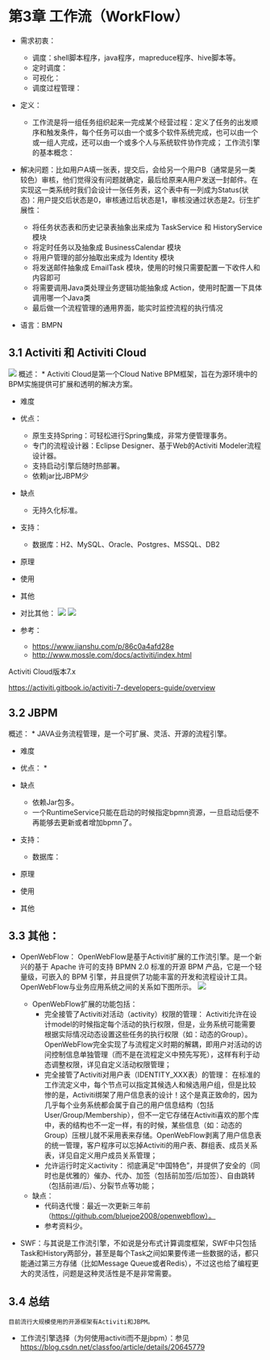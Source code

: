 # 第3章 工作流（WorkFlow）

* 需求初衷：
    * 调度：shell脚本程序，java程序，mapreduce程序、hive脚本等。
    * 定时调度：
    * 可视化：
    * 调度过程管理：
* 定义：
    * 工作流是将一组任务组织起来一完成某个经营过程：定义了任务的出发顺序和触发条件，每个任务可以由一个或多个软件系统完成，也可以由一个或一组人完成，还可以由一个或多个人与系统软件协作完成；
工作流引擎的基本概念：

* 解决问题：比如用户A填一张表，提交后，会给另一个用户B（通常是另一类较色）审核，他们觉得没有问题就确定，最后给原来A用户发送一封邮件。在实现这一类系统时我们会设计一张任务表，这个表中有一列成为Status(状态)：用户提交后状态是0，审核通过后状态是1，审核没通过状态是2。衍生扩展性：
    * 将任务状态表和历史记录表抽象出来成为 TaskService 和 HistoryService 模块
    * 将定时任务以及抽象成 BusinessCalendar 模块
    * 将用户管理的部分抽取出来成为 Identity 模块
    * 将发送邮件抽象成 EmailTask 模块，使用的时候只需要配置一下收件人和内容即可
    * 将需要调用Java类处理业务逻辑功能抽象成 Action，使用时配置一下具体调用哪一个Java类
    * 最后做一个流程管理的通用界面，能实时监控流程的执行情况

* 语言：BMPN

## 3.1 Activiti 和 Activiti Cloud
![](images/3.1.1.png)
概述：
    * Activiti Cloud是第一个Cloud Native BPM框架，旨在为源环境中的BPM实施提供可扩展和透明的解决方案。
* 难度

* 优点：
    * 原生支持Spring：可轻松进行Spring集成，非常方便管理事务。
    * 专门的流程设计器：Eclipse Designer、基于Web的Activiti Modeler流程设计器。
    * 支持启动引擎后随时热部署。
    * 依赖jar比JBPM少

* 缺点
    * 无持久化标准。

* 支持：
    * 数据库：H2、MySQL、Oracle、Postgres、MSSQL、DB2

* 原理

* 使用

* 其他

* 对比其他：
![](images/3.1.2.png)
![](images/3.1.3.png)
* 参考：
    * https://www.jianshu.com/p/86c0a4afd28e
    * http://www.mossle.com/docs/activiti/index.html




Activiti Cloud版本7.x

https://activiti.gitbook.io/activiti-7-developers-guide/overview


## 3.2 JBPM
概述：
    * JAVA业务流程管理，是一个可扩展、灵活、开源的流程引擎。
* 难度

* 优点：
    * 

* 缺点
    * 依赖Jar包多。
    * 一个RuntimeService只能在启动的时候指定bpmn资源，一旦启动后便不再能够去更新或者增加bpmn了。

* 支持：
    * 数据库：

* 原理

* 使用

* 其他


## 3.3 其他：
* OpenWebFlow：
    OpenWebFlow是基于Activiti扩展的工作流引擎。是一个新兴的基于 Apache 许可的支持 BPMN 2.0 标准的开源 BPM 产品，它是一个轻量级，可嵌入的 BPM 引擎，并且提供了功能丰富的开发和流程设计工具。OpenWebFlow与业务应用系统之间的关系如下图所示。
![](images/3.3.1.png)
    * OpenWebFlow扩展的功能包括：
        * 完全接管了Activiti对活动（activity）权限的管理：  Activiti允许在设计model的时候指定每个活动的执行权限，但是，业务系统可能需要根据实际情况动态设置这些任务的执行权限（如：动态的Group）。OpenWebFlow完全实现了与流程定义时期的解耦，即用户对活动的访问控制信息单独管理（而不是在流程定义中预先写死），这样有利于动态调整权限，详见自定义活动权限管理；  
        * 完全接管了Activiti对用户表（IDENTITY_XXX表）的管理：  在标准的工作流定义中，每个节点可以指定其候选人和候选用户组，但是比较惨的是，Activiti绑架了用户信息表的设计！这个是真正致命的，因为几乎每个业务系统都会属于自己的用户信息结构（包括User/Group/Membership），但不一定它存储在Activiti喜欢的那个库中，表的结构也不一定一样，有的时候，某些信息（如：动态的Group）压根儿就不采用表来存储。OpenWebFlow剥离了用户信息表的统一管理，客户程序可以忘掉Activiti的用户表、群组表、成员关系表，详见自定义用户成员关系管理；  
        * 允许运行时定义activity：  彻底满足“中国特色”，并提供了安全的（同时也是优雅的）催办、代办、加签（包括前加签/后加签）、自由跳转（包括前进/后）、分裂节点等功能；
    * 缺点：
        * 代码迭代慢：最近一次更新三年前（https://github.com/bluejoe2008/openwebflow）。
        * 参考资料少。

* SWF：与其说是工作流引擎，不如说是分布式计算调度框架，SWF中只包括Task和History两部分，甚至是每个Task之间如果要传递一些数据的话，都只能通过第三方存储（比如Message Queue或者Redis），不过这也给了编程更大的灵活性，问题是这种灵活性是不是非常需要。



## 3.4 总结
    目前流行大规模使用的开源框架有Activiti和JBPM。
* 工作流引擎选择（为何使用activiti而不是jbpm）：参见 https://blog.csdn.net/classfoo/article/details/20645779

